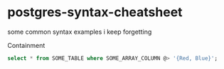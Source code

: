 # postgres-syntax-cheatsheet
some common syntax examples i keep forgetting

Containment

```sql
select * from SOME_TABLE where SOME_ARRAY_COLUMN @> '{Red, Blue}';
```
